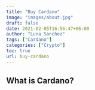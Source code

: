 ```yaml
---
title: "Buy Cardano"
image: "images/about.jpg"
draft: false
date: 2021-02-05T16:56:47+06:00
author: "Luna Sanchez"
tags: ["Cardano"]
categories: ["Crypto"]
toc: true
url: buy-cardano
---
```


## What is Cardano?
